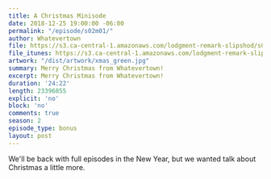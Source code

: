 ```yaml
---
title: A Christmas Minisode
date: 2018-12-25 19:00:00 -06:00
permalink: "/episode/s02m01/"
author: Whatevertown
file: https://s3.ca-central-1.amazonaws.com/lodgment-remark-slipshod/s02xmas.mp3
file_itunes: https://s3.ca-central-1.amazonaws.com/lodgment-remark-slipshod/s02xmas.m4a
artwork: "/dist/artwork/xmas_green.jpg"
summary: Merry Christmas from Whatevertown!
excerpt: Merry Christmas from Whatevertown!
duration: '24:22'
length: 23396855
explicit: 'no'
block: 'no'
comments: true
season: 2
episode_type: bonus
layout: post
---
```


We'll be back with full episodes in the New Year, but we wanted talk about Christmas a little more.
